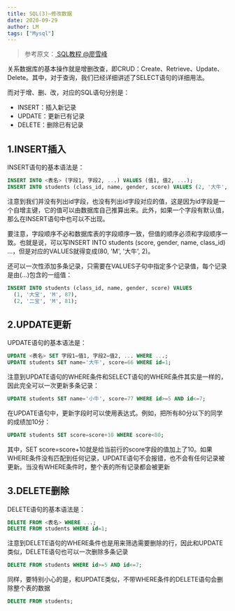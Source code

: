 ```yaml
---
title: SQL(3)—修改数据
date: 2020-09-29
author: LM
tags: ["Mysql"]
---
```


> 参考原文：[ SQL教程 @廖雪峰 ](https://www.liaoxuefeng.com/wiki/1177760294764384)

关系数据库的基本操作就是增删改查，即CRUD：Create、Retrieve、Update、Delete。其中，对于查询，我们已经详细讲述了SELECT语句的详细用法。

而对于增、删、改，对应的SQL语句分别是：

- INSERT：插入新记录
- UPDATE：更新已有记录
- DELETE：删除已有记录

## 1.INSERT插入

INSERT语句的基本语法是：

```sql
INSERT INTO <表名> (字段1, 字段2, ...) VALUES (值1, 值2, ...);
INSERT INTO students (class_id, name, gender, score) VALUES (2, '大牛', 'M', 80);
```

注意到我们并没有列出id字段，也没有列出id字段对应的值，这是因为id字段是一个自增主键，它的值可以由数据库自己推算出来。此外，如果一个字段有默认值，那么在INSERT语句中也可以不出现。

要注意，字段顺序不必和数据库表的字段顺序一致，但值的顺序必须和字段顺序一致。也就是说，可以写INSERT INTO students (score, gender, name, class_id) ...，但是对应的VALUES就得变成(80, 'M', '大牛', 2)。

还可以一次性添加多条记录，只需要在VALUES子句中指定多个记录值，每个记录是由(...)包含的一组值：

```sql
INSERT INTO students (class_id, name, gender, score) VALUES
  (1, '大宝', 'M', 87),
  (2, '二宝', 'M', 81);
```

## 2.UPDATE更新

UPDATE语句的基本语法是：

```sql
UPDATE <表名> SET 字段1=值1, 字段2=值2, ... WHERE ...;
UPDATE students SET name='大牛', score=66 WHERE id=1;
```

注意到UPDATE语句的WHERE条件和SELECT语句的WHERE条件其实是一样的，因此完全可以一次更新多条记录：

```sql
UPDATE students SET name='小牛', score=77 WHERE id>=5 AND id<=7;
```

在UPDATE语句中，更新字段时可以使用表达式。例如，把所有80分以下的同学的成绩加10分：

```sql
UPDATE students SET score=score+10 WHERE score<80;
```

其中，SET score=score+10就是给当前行的score字段的值加上了10。如果WHERE条件没有匹配到任何记录，UPDATE语句不会报错，也不会有任何记录被更新。当没有WHERE条件时，整个表的所有记录都会被更新

## 3.DELETE删除

DELETE语句的基本语法是：

```sql
DELETE FROM <表名> WHERE ...;
DELETE FROM students WHERE id=1;
```

注意到DELETE语句的WHERE条件也是用来筛选需要删除的行，因此和UPDATE类似，DELETE语句也可以一次删除多条记录

```sql
DELETE FROM students WHERE id>=5 AND id<=7;
```

同样，要特别小心的是，和UPDATE类似，不带WHERE条件的DELETE语句会删除整个表的数据

```sql
DELETE FROM students;
```

